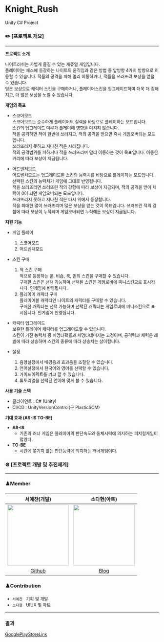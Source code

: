# Knight_Rush
Unity C# Project
### ✏️ [프로젝트 개요]

---

**프로젝트 소개**

나이트러쉬는 가볍게 즐길 수 있는 캐쥬얼 게임입니다. <br/>
플레이어는 체스에 등장하는 나이트의 움직임과 같은 방법 중 앞방향 4가지 방향으로 이동할 수 있습니다.
적들의 공격을 피해 멀리 이동하거나, 적들을 쓰러뜨려 보상을 얻을 수 있습니다. <br/>
얻은 보상으로 캐릭터 스킨을 구매하거나, 플레이어스킨을 업그레이드하여 더욱 더 강해지고, 더 많은 보상을 노릴 수 있습니다. <br/>

**게임의 목표**

 - 스코어모드 <br/>
스코어모드는 순수하게 플레이어의 실력을 바탕으로 플레이하는 모드입니다. <br/>
스킨의 업그레이드 여부가 플레이에 영향을 미치지 않습니다. <br/>
적을 공격하면 적이 한번에 쓰러지고, 적의 공격을 받으면 즉시 게임오버되는 모드입니다. <br/>
쓰러뜨리지 못하고 지나친 적은 사라집니다. <br/>
적의 공격범위를 피하거나 적을 쓰러뜨리며 멀리 이동하는 것이 목표입니다. 이동한 거리에 따라 보상이 지급됩니다. <br/>

 - 어드벤처모드 <br/>
어드벤처모드는 업그레이드된 스킨의 능력치를 바탕으로 플레이하는 모드입니다. <br/>
선택된 스킨의 능력치가 게임에 그대로 반영됩니다. <br/>
적을 쓰러뜨리면 쓰러뜨린 적의 강함에 따라 보상이 지급되며, 적의 공격을 받아 체력이 0이 되면 게임오버되는 모드입니다. <br/>
쓰러뜨리지 못하고 지나친 적은 다시 위에서 등장합니다. <br/>
적을 최대한 많이 쓰러뜨리며 많은 보상을 얻는 것이 목표입니다. 쓰러뜨린 적의 강함에 따라 보상이 누적되며 게임오버되면 누적해둔 보상이 지급됩니다. <br/>

**지원 기능**

- 게임 플레이 <br/>
  1. 스코어모드
  2. 어드벤처모드
 
- 스킨 구매 <br/>
  1. 적 스킨 구매 <br/> 적으로 등장하는 폰, 비숍, 룩, 퀸의 스킨을 구매할 수 있습니다. <br/> 구매한 스킨은 선택 가능하며 선택된 스킨은 게임로비에 미니스킨으로 표시됩니다. 인게임에 반영됩니다.
  2. 플레이어 캐릭터 구매 <br/> 플레이어블 캐릭터인 나이트의 캐릭터를 구매할 수 있습니다. <br/> 구매한 캐릭터는 선택 가능하며 선택된 캐릭터는 게임로비에 미니스킨으로 표시됩니다. 인게임에 반영됩니다.
 
- 캐릭터 업그레이드 <br/>
  보유한 플레이어 캐릭터를 업그레이드할 수 있습니다. <br/>
  스킨이 가진 능력치 중 치명타확률과 치명타데미지는 고정이며, 공격력과 체력은 레벨에 따라 상승하며 스킨의 종류에 따라 상승치는 상이합니다. <br/>

- 설정 <br/>
  1. 음향설정에서 배경음과 효과음을 조절할 수 있습니다. <br/>
  2. 언어설정에서 한국어와 영어를 선택할 수 있습니다. <br/>
  3. 가이드이펙트를 켜고 끌 수 있습니다. <br/>
  4. 튜토리얼을 선택된 언어에 맞게 볼 수 있습니다. <br/>


**사용 기술 스택**<br/>
- 클라이언트 : C# (Unity)<br/>
- CI/CD : UnityVersionControl(구 PlasticSCM)<br/>

**기대 효과 (AS-IS TO-BE)**

- **AS-IS**
    - 기존의 러너 게임은 플레이어의 판단속도와 동체시력에 의지하는 피지컬게임이 많았다.
- **TO-BE**
    - 시간에 쫒기지 않는 판단능력에 의지하는 러너게임이다.

### ⚙️ [프로젝트 개발 및 추진체계]

---

### ♟️Member
서예찬(개발)|소다현(아트)|
:-:|:-:|
<img src="https://avatars.githubusercontent.com/u/33596116?v=4" width="200">|<img src="https://avatars.githubusercontent.com/u/33596116?v=4" width="200">|
[Github](https://github.com/SuhYC)|[Blog](https://github.com/SuhYC)|

### ♟️Contribution
- `서예찬` &nbsp; 기획 및 개발
- `소다현` &nbsp; UIUX 및 아트

---

### 결과 

[GooglePlayStoreLink](https://play.google.com/store/apps/details?id=com.VTCompany.Knight_Rush&pcampaignid=web_share)
